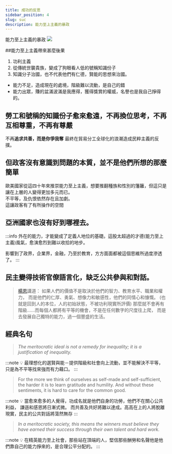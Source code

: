 ```yaml
---
title: 成功的反思
sidebar_position: 4
slug: suc
description: 能力至上主義的暴政
---
```


能力至上主義的暴政
![](book.jpg)

##能力至上主義帶來甚麼後果

1. 功利主義
2. 從傳統世襲貴族，變成了狗眼看人低的號稱知識份子
3. 知識分子治國，也不代表他們有仁德，賢能的思想來治國。

* 能力不足，造成現在的處境，階級難以流動，是自己的錯
* 能力出眾，賺的盆滿波滿是我應得，獲得獎賞的權威，名譽也是我自己掙得的。

## 勞工和號稱的知識份子愈來愈遠，不再換位思考，不再互相尊重，不再有尊嚴

不再**追求共善，而是你爭我奪**
最終在貿易分工全球化的浪潮造成民粹主義的反撲。

## 但政客沒有意識到問題的本質，並不是他們所想的那麼簡單
歐美國家從這四十年來推崇能力至上主義，想要推翻種族和性別的籓籬，但這只是讓在上層的人變得更加多元而已。  
不平等，及仇恨依然存在且加劇。  
這讓政客有了有所操作的空間  

## 亞洲國家也沒有好到哪裡去。
:::info
外在的能力，才能變成了定義人地位的基礎。這股太超過的才德(能力至上主義)風氣，愈演愈烈到難以收拾的地步。
  
影響到了政界，企業界，金融，乃至於教育，方方面面都被這個思維所過度滲透了。
:::
## 民主變得技術官僚語言化，缺乏公共參與和對話。

> [楊恩](https://en.wikipedia.org/wiki/Michael_Young,_Baron_Young_of_Dartington)講道：
如果人們的價值不是取決於他們的智力、教育水平、職業和權力，
而是他們的仁厚、勇氣、想像力和敏感性，他們的同情心和慷慨。
(也就是回到人的本位，人的初始狀態，不被功利現實所評價)
那麼就不會再有階級……而每個人都將有平等的機會，不是在任何數字的尺度往上爬，
而是去發展自己獨特的能力，過一個豐盛的生活。
>

## 經典名句

> _The meritocratic ideal is not a remedy for inequality; it is a justification of inequality._

:::note
💡 最理想化的選賢與能－提供階級和社會向上流動，並不能解決不平等，
只是為不平等找來強而有力藉口。
:::

> For the more we think of ourselves as self-made and self-sufficient, the harder it is to learn gratitude and humility. And without these sentiments, it is hard to care for the common good.

:::note
💡 當愈來愈多的人覺得，功成名就是他們自身的功勞，他們不在關心公共利益，
謙遜和感恩將日漸式微。
而共善及共好將難以達成。高高在上的人將脫離現實，民主的公共對話將蕩然無存
:::

> _In a meritocratic society, this means the winners must believe they have earned their success through their own talent and hard work._

:::note
💡 在精英能力至上社會，那些站在頂端的人，堅信那些酬勞和名聲他是他們靠自己的能力掙來的，是合理公平分配的。
:::
